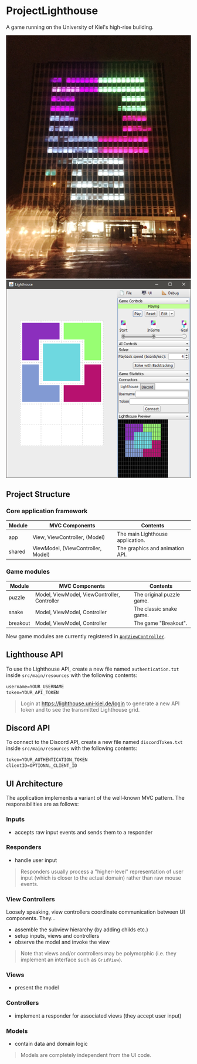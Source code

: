 # ProjectLighthouse
A game running on the University of Kiel's high-rise building.

![Photo](photo.jpg) ![Screenshot](screenshot.png)

## Project Structure

### Core application framework

| Module | MVC Components | Contents |
| ------ | -------------- | -------- |
| app | View, ViewController, (Model) | The main Lighthouse application. |
| shared | ViewModel, (ViewController, Model) | The graphics and animation API. |

### Game modules

| Module | MVC Components | Contents |
| ------ | -------------- | -------- |
| puzzle | Model, ViewModel, ViewController, Controller | The original puzzle game. |
| snake | Model, ViewModel, Controller | The classic snake game. |
| breakout | Model, ViewModel, Controller | The game "Breakout". |

New game modules are currently registered in [`AppViewController`](app/src/main/java/lighthouse/ui/AppViewController.java).

## Lighthouse API
To use the Lighthouse API, create a new file named `authentication.txt` inside `src/main/resources` with the following contents:

```properties
username=YOUR_USERNAME
token=YOUR_API_TOKEN
```

> Login at https://lighthouse.uni-kiel.de/login to generate a new API token and to see the transmitted Lighthouse grid.

## Discord API
To connect to the Discord API, create a new file named `discordToken.txt` inside `src/main/resources` with the following contents:

```properties
token=YOUR_AUTHENTICATION_TOKEN
clientID=OPTIONAL_CLIENT_ID
```

## UI Architecture
The application implements a variant of the well-known MVC pattern. The responsibilities are as follows:

### Inputs
* accepts raw input events and sends them to a responder

### Responders
* handle user input

> Responders usually process a "higher-level" representation of user input (which is closer to the actual domain) rather than raw mouse events.

### View Controllers
Loosely speaking, view controllers coordinate communication between UI components. They...

* assemble the subview hierarchy (by adding childs etc.)
* setup inputs, views and controllers
* observe the model and invoke the view

> Note that views and/or controllers may be polymorphic (i.e. they implement an interface such as `GridView`).

### Views
* present the model

### Controllers
* implement a responder for associated views (they accept user input)

### Models
* contain data and domain logic

> Models are completely independent from the UI code.

